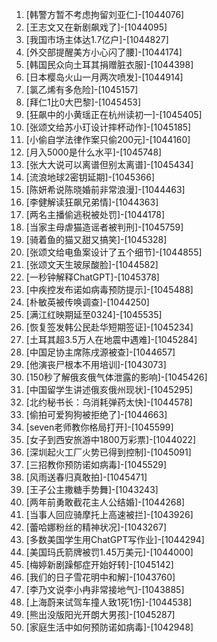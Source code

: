 
1. [韩警方暂不考虑拘留刘亚仁]-[1044076]
1. [王志文又在新剧飙戏了]-[1044095]
1. [我国市场主体达1.7亿户]-[1044827]
1. [外交部提醒美方小心闪了腰]-[1044174]
1. [韩国民众向土耳其捐赠脏衣服]-[1044398]
1. [日本樱岛火山一月两次喷发]-[1044914]
1. [氯乙烯有多危险]-[1045157]
1. [拜仁1比0大巴黎]-[1045453]
1. [狂飙中的小黄瑶正在杭州读初一]-[1045405]
1. [张颂文给苏小玎设计摔杯动作]-[1045185]
1. [小偷自学法律作案只偷200元]-[1044160]
1. [月入5000是什么水平]-[1045748]
1. [张大大说可以离谱但别太离谱]-[1045434]
1. [流浪地球2密钥延期]-[1045366]
1. [陈妍希说陈晓婚前非常浪漫]-[1044463]
1. [李健解读狂飙兄弟情]-[1044363]
1. [两名主播偷逃税被处罚]-[1044178]
1. [当家主母虐猫造谣者被判刑]-[1045759]
1. [骑着鱼的猫又甜又搞笑]-[1045328]
1. [张颂文给电鱼案设计了五个细节]-[1044855]
1. [张颂文天生玻尿酸脸]-[1044582]
1. [一秒钟解释ChatGPT]-[1045378]
1. [中疾控发布诺如病毒预防提示]-[1045488]
1. [朴敏英被传唤调查]-[1044250]
1. [满江红映期延至0324]-[1045535]
1. [恢复签发韩公民赴华短期签证]-[1045234]
1. [土耳其超3.5万人在地震中遇难]-[1045284]
1. [中国足协主席陈戌源被查]-[1044657]
1. [他演丧尸根本不用培训]-[1043073]
1. [150秒了解俄亥俄气体泄露的影响]-[1045426]
1. [中国留学生讲述俄亥俄州现状]-[1045295]
1. [北约秘书长：乌消耗弹药太快]-[1044578]
1. [偷拍可爱狗狗被拒绝了]-[1044663]
1. [seven老师教你格局打开]-[1045599]
1. [女子到西安旅游中1800万彩票]-[1044022]
1. [深圳起火工厂火势已得到控制]-[1045091]
1. [三招教你预防诺如病毒]-[1045529]
1. [风雨送春归真敢拍]-[1045471]
1. [王子公主撒糖手势舞]-[1043243]
1. [两年前勇敢截花主人公结婚]-[1044268]
1. [当事人回应骑摩托上高速被拦]-[1043926]
1. [蕾哈娜粉丝的精神状况]-[1043267]
1. [多数美国学生用ChatGPT写作业]-[1044294]
1. [美国玛氏箭牌被罚1.45万美元]-[1044000]
1. [梅婷新剧躁郁症开始好转]-[1045142]
1. [我们的日子雪花明中和解]-[1043760]
1. [李乃文说李小冉非常接地气]-[1043885]
1. [上海蔚来试驾车撞人致1死1伤]-[1044538]
1. [熊出没版阳光开朗大男孩]-[1045287]
1. [家庭生活中如何预防诺如病毒]-[1042948]